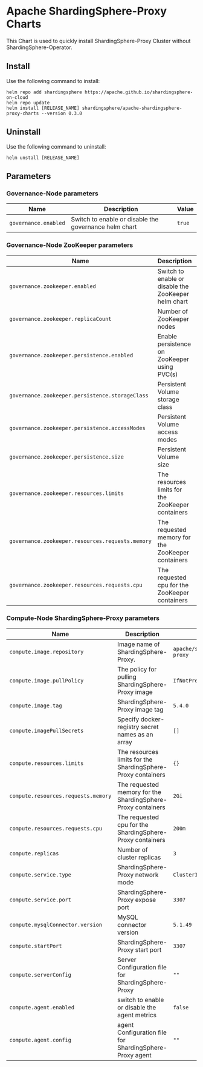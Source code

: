 # Apache ShardingSphere-Proxy Charts

This Chart is used to quickly install ShardingSphere-Proxy Cluster without ShardingSphere-Operator.

## Install

Use the following command to install:

```
helm repo add shardingsphere https://apache.github.io/shardingsphere-on-cloud
helm repo update
helm install [RELEASE_NAME] shardingsphere/apache-shardingsphere-proxy-charts --version 0.3.0
```

## Uninstall

Use the following command to uninstall:

```
helm unstall [RELEASE_NAME]
```

## Parameters

### Governance-Node parameters


| Name                 | Description                                           | Value  |
| ---------------------- | ------------------------------------------------------- | -------- |
| `governance.enabled` | Switch to enable or disable the governance helm chart | `true` |

### Governance-Node ZooKeeper parameters


| Name                                             | Description                                          | Value               |
| -------------------------------------------------- | ------------------------------------------------------ | --------------------- |
| `governance.zookeeper.enabled`                   | Switch to enable or disable the ZooKeeper helm chart | `true`              |
| `governance.zookeeper.replicaCount`              | Number of ZooKeeper nodes                            | `1`                 |
| `governance.zookeeper.persistence.enabled`       | Enable persistence on ZooKeeper using PVC(s)         | `false`             |
| `governance.zookeeper.persistence.storageClass`  | Persistent Volume storage class                      | `""`                |
| `governance.zookeeper.persistence.accessModes`   | Persistent Volume access modes                       | `["ReadWriteOnce"]` |
| `governance.zookeeper.persistence.size`          | Persistent Volume size                               | `8Gi`               |
| `governance.zookeeper.resources.limits`          | The resources limits for the ZooKeeper containers    | `{}`                |
| `governance.zookeeper.resources.requests.memory` | The requested memory for the ZooKeeper containers    | `256Mi`             |
| `governance.zookeeper.resources.requests.cpu`    | The requested cpu for the ZooKeeper containers       | `250m`              |

### Compute-Node ShardingSphere-Proxy parameters


| Name                                | Description                                                  | Value                         |
| ------------------------------------- | -------------------------------------------------------------- | ------------------------------- |
| `compute.image.repository`          | Image name of ShardingSphere-Proxy.                          | `apache/shardingsphere-proxy` |
| `compute.image.pullPolicy`          | The policy for pulling ShardingSphere-Proxy image            | `IfNotPresent`                |
| `compute.image.tag`                 | ShardingSphere-Proxy image tag                               | `5.4.0`                       |
| `compute.imagePullSecrets`          | Specify docker-registry secret names as an array             | `[]`                          |
| `compute.resources.limits`          | The resources limits for the ShardingSphere-Proxy containers | `{}`                          |
| `compute.resources.requests.memory` | The requested memory for the ShardingSphere-Proxy containers | `2Gi`                         |
| `compute.resources.requests.cpu`    | The requested cpu for the ShardingSphere-Proxy containers    | `200m`                        |
| `compute.replicas`                  | Number of cluster replicas                                   | `3`                           |
| `compute.service.type`              | ShardingSphere-Proxy network mode                            | `ClusterIP`                   |
| `compute.service.port`              | ShardingSphere-Proxy expose port                             | `3307`                        |
| `compute.mysqlConnector.version`    | MySQL connector version                                      | `5.1.49`                      |
| `compute.startPort`                 | ShardingSphere-Proxy start port                              | `3307`                        |
| `compute.serverConfig`              | Server Configuration file for ShardingSphere-Proxy           | `""`                          |
| `compute.agent.enabled`             | switch to enable or disable the agent metrics                | `false`                       |
| `compute.agent.config`              | agent Configuration file for ShardingSphere-Proxy agent      | `""`                          |
